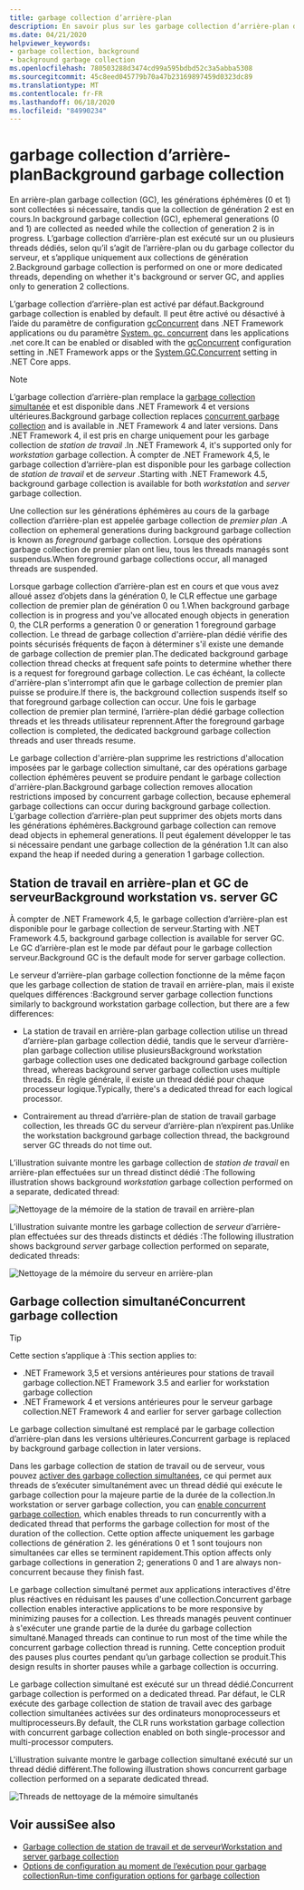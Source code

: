 ```yaml
---
title: garbage collection d’arrière-plan
description: En savoir plus sur les garbage collection d’arrière-plan dans .NET et sur leur différence dans les garbage collection de station de travail et de serveur.
ms.date: 04/21/2020
helpviewer_keywords:
- garbage collection, background
- background garbage collection
ms.openlocfilehash: 780503288d3474cd99a595bdbd52c3a5abba5308
ms.sourcegitcommit: 45c8eed045779b70a47b23169897459d0323dc89
ms.translationtype: MT
ms.contentlocale: fr-FR
ms.lasthandoff: 06/18/2020
ms.locfileid: "84990234"
---
```

# <a name="background-garbage-collection"></a><span data-ttu-id="72bad-103">garbage collection d’arrière-plan</span><span class="sxs-lookup"><span data-stu-id="72bad-103">Background garbage collection</span></span>

<span data-ttu-id="72bad-104">En arrière-plan garbage collection (GC), les générations éphémères (0 et 1) sont collectées si nécessaire, tandis que la collection de génération 2 est en cours.</span><span class="sxs-lookup"><span data-stu-id="72bad-104">In background garbage collection (GC), ephemeral generations (0 and 1) are collected as needed while the collection of generation 2 is in progress.</span></span> <span data-ttu-id="72bad-105">L’garbage collection d’arrière-plan est exécuté sur un ou plusieurs threads dédiés, selon qu’il s’agit de l’arrière-plan ou du garbage collector du serveur, et s’applique uniquement aux collections de génération 2.</span><span class="sxs-lookup"><span data-stu-id="72bad-105">Background garbage collection is performed on one or more dedicated threads, depending on whether it's background or server GC, and applies only to generation 2 collections.</span></span>

<span data-ttu-id="72bad-106">L’garbage collection d’arrière-plan est activé par défaut.</span><span class="sxs-lookup"><span data-stu-id="72bad-106">Background garbage collection is enabled by default.</span></span> <span data-ttu-id="72bad-107">Il peut être activé ou désactivé à l’aide du paramètre de configuration [gcConcurrent](../../framework/configure-apps/file-schema/runtime/gcconcurrent-element.md) dans .NET Framework applications ou du paramètre [System. gc. concurrent](../../core/run-time-config/garbage-collector.md#systemgcconcurrentcomplus_gcconcurrent) dans les applications .net core.</span><span class="sxs-lookup"><span data-stu-id="72bad-107">It can be enabled or disabled with the [gcConcurrent](../../framework/configure-apps/file-schema/runtime/gcconcurrent-element.md) configuration setting in .NET Framework apps or the [System.GC.Concurrent](../../core/run-time-config/garbage-collector.md#systemgcconcurrentcomplus_gcconcurrent) setting in .NET Core apps.</span></span>

> [!NOTE]
> <span data-ttu-id="72bad-108">L’garbage collection d’arrière-plan remplace la [garbage collection simultanée](#concurrent-garbage-collection) et est disponible dans .NET Framework 4 et versions ultérieures.</span><span class="sxs-lookup"><span data-stu-id="72bad-108">Background garbage collection replaces [concurrent garbage collection](#concurrent-garbage-collection) and is available in .NET Framework 4 and later versions.</span></span> <span data-ttu-id="72bad-109">Dans .NET Framework 4, il est pris en charge uniquement pour les garbage collection de *station de travail* .</span><span class="sxs-lookup"><span data-stu-id="72bad-109">In .NET Framework 4, it's supported only for *workstation* garbage collection.</span></span> <span data-ttu-id="72bad-110">À compter de .NET Framework 4,5, le garbage collection d’arrière-plan est disponible pour les garbage collection de *station de travail* et de *serveur* .</span><span class="sxs-lookup"><span data-stu-id="72bad-110">Starting with .NET Framework 4.5, background garbage collection is available for both *workstation* and *server* garbage collection.</span></span>

<span data-ttu-id="72bad-111">Une collection sur les générations éphémères au cours de la garbage collection d’arrière-plan est appelée garbage collection de *premier plan* .</span><span class="sxs-lookup"><span data-stu-id="72bad-111">A collection on ephemeral generations during background garbage collection is known as *foreground* garbage collection.</span></span> <span data-ttu-id="72bad-112">Lorsque des opérations garbage collection de premier plan ont lieu, tous les threads managés sont suspendus.</span><span class="sxs-lookup"><span data-stu-id="72bad-112">When foreground garbage collections occur, all managed threads are suspended.</span></span>

<span data-ttu-id="72bad-113">Lorsque garbage collection d’arrière-plan est en cours et que vous avez alloué assez d’objets dans la génération 0, le CLR effectue une garbage collection de premier plan de génération 0 ou 1.</span><span class="sxs-lookup"><span data-stu-id="72bad-113">When background garbage collection is in progress and you've allocated enough objects in generation 0, the CLR performs a generation 0 or generation 1 foreground garbage collection.</span></span> <span data-ttu-id="72bad-114">Le thread de garbage collection d'arrière-plan dédié vérifie des points sécurisés fréquents de façon à déterminer s'il existe une demande de garbage collection de premier plan.</span><span class="sxs-lookup"><span data-stu-id="72bad-114">The dedicated background garbage collection thread checks at frequent safe points to determine whether there is a request for foreground garbage collection.</span></span> <span data-ttu-id="72bad-115">Le cas échéant, la collecte d'arrière-plan s'interrompt afin que le garbage collection de premier plan puisse se produire.</span><span class="sxs-lookup"><span data-stu-id="72bad-115">If there is, the background collection suspends itself so that foreground garbage collection can occur.</span></span> <span data-ttu-id="72bad-116">Une fois le garbage collection de premier plan terminé, l’arrière-plan dédié garbage collection threads et les threads utilisateur reprennent.</span><span class="sxs-lookup"><span data-stu-id="72bad-116">After the foreground garbage collection is completed, the dedicated background garbage collection threads and user threads resume.</span></span>

<span data-ttu-id="72bad-117">Le garbage collection d'arrière-plan supprime les restrictions d'allocation imposées par le garbage collection simultané, car des opérations garbage collection éphémères peuvent se produire pendant le garbage collection d'arrière-plan.</span><span class="sxs-lookup"><span data-stu-id="72bad-117">Background garbage collection removes allocation restrictions imposed by concurrent garbage collection, because ephemeral garbage collections can occur during background garbage collection.</span></span> <span data-ttu-id="72bad-118">L’garbage collection d’arrière-plan peut supprimer des objets morts dans les générations éphémères.</span><span class="sxs-lookup"><span data-stu-id="72bad-118">Background garbage collection can remove dead objects in ephemeral generations.</span></span> <span data-ttu-id="72bad-119">Il peut également développer le tas si nécessaire pendant une garbage collection de la génération 1.</span><span class="sxs-lookup"><span data-stu-id="72bad-119">It can also expand the heap if needed during a generation 1 garbage collection.</span></span>

## <a name="background-workstation-vs-server-gc"></a><span data-ttu-id="72bad-120">Station de travail en arrière-plan et GC de serveur</span><span class="sxs-lookup"><span data-stu-id="72bad-120">Background workstation vs. server GC</span></span>

<span data-ttu-id="72bad-121">À compter de .NET Framework 4,5, le garbage collection d’arrière-plan est disponible pour le garbage collection de serveur.</span><span class="sxs-lookup"><span data-stu-id="72bad-121">Starting with .NET Framework 4.5, background garbage collection is available for server GC.</span></span> <span data-ttu-id="72bad-122">Le GC d’arrière-plan est le mode par défaut pour le garbage collection serveur.</span><span class="sxs-lookup"><span data-stu-id="72bad-122">Background GC is the default mode for server garbage collection.</span></span>

<span data-ttu-id="72bad-123">Le serveur d’arrière-plan garbage collection fonctionne de la même façon que les garbage collection de station de travail en arrière-plan, mais il existe quelques différences :</span><span class="sxs-lookup"><span data-stu-id="72bad-123">Background server garbage collection functions similarly to background workstation garbage collection, but there are a few differences:</span></span>

- <span data-ttu-id="72bad-124">La station de travail en arrière-plan garbage collection utilise un thread d’arrière-plan garbage collection dédié, tandis que le serveur d’arrière-plan garbage collection utilise plusieurs</span><span class="sxs-lookup"><span data-stu-id="72bad-124">Background workstation garbage collection uses one dedicated background garbage collection thread, whereas background server garbage collection uses multiple threads.</span></span> <span data-ttu-id="72bad-125">En règle générale, il existe un thread dédié pour chaque processeur logique.</span><span class="sxs-lookup"><span data-stu-id="72bad-125">Typically, there's a dedicated thread for each logical processor.</span></span>

- <span data-ttu-id="72bad-126">Contrairement au thread d’arrière-plan de station de travail garbage collection, les threads GC du serveur d’arrière-plan n’expirent pas.</span><span class="sxs-lookup"><span data-stu-id="72bad-126">Unlike the workstation background garbage collection thread, the background server GC threads do not time out.</span></span>

<span data-ttu-id="72bad-127">L’illustration suivante montre les garbage collection de *station de travail* en arrière-plan effectuées sur un thread distinct dédié :</span><span class="sxs-lookup"><span data-stu-id="72bad-127">The following illustration shows background *workstation* garbage collection performed on a separate, dedicated thread:</span></span>

![Nettoyage de la mémoire de la station de travail en arrière-plan](media/fundamentals/background-workstation-garbage-collection.png)

<span data-ttu-id="72bad-129">L’illustration suivante montre les garbage collection de *serveur* d’arrière-plan effectuées sur des threads distincts et dédiés :</span><span class="sxs-lookup"><span data-stu-id="72bad-129">The following illustration shows background *server* garbage collection performed on separate, dedicated threads:</span></span>

![Nettoyage de la mémoire du serveur en arrière-plan](media/fundamentals/background-server-garbage-collection.png)

## <a name="concurrent-garbage-collection"></a><span data-ttu-id="72bad-131">Garbage collection simultané</span><span class="sxs-lookup"><span data-stu-id="72bad-131">Concurrent garbage collection</span></span>

> [!TIP]
> <span data-ttu-id="72bad-132">Cette section s’applique à :</span><span class="sxs-lookup"><span data-stu-id="72bad-132">This section applies to:</span></span>
>
> - <span data-ttu-id="72bad-133">.NET Framework 3,5 et versions antérieures pour stations de travail garbage collection</span><span class="sxs-lookup"><span data-stu-id="72bad-133">.NET Framework 3.5 and earlier for workstation garbage collection</span></span>
> - <span data-ttu-id="72bad-134">.NET Framework 4 et versions antérieures pour le serveur garbage collection</span><span class="sxs-lookup"><span data-stu-id="72bad-134">.NET Framework 4 and earlier for server garbage collection</span></span>
>
> <span data-ttu-id="72bad-135">Le garbage collection simultané est remplacé par le garbage collection d’arrière-plan dans les versions ultérieures.</span><span class="sxs-lookup"><span data-stu-id="72bad-135">Concurrent garbage is replaced by background garbage collection in later versions.</span></span>

<span data-ttu-id="72bad-136">Dans les garbage collection de station de travail ou de serveur, vous pouvez [activer des garbage collection simultanées](../../framework/configure-apps/file-schema/runtime/gcconcurrent-element.md), ce qui permet aux threads de s’exécuter simultanément avec un thread dédié qui exécute le garbage collection pour la majeure partie de la durée de la collection.</span><span class="sxs-lookup"><span data-stu-id="72bad-136">In workstation or server garbage collection, you can [enable concurrent garbage collection](../../framework/configure-apps/file-schema/runtime/gcconcurrent-element.md), which enables threads to run concurrently with a dedicated thread that performs the garbage collection for most of the duration of the collection.</span></span> <span data-ttu-id="72bad-137">Cette option affecte uniquement les garbage collections de génération 2. les générations 0 et 1 sont toujours non simultanées car elles se terminent rapidement.</span><span class="sxs-lookup"><span data-stu-id="72bad-137">This option affects only garbage collections in generation 2; generations 0 and 1 are always non-concurrent because they finish fast.</span></span>

<span data-ttu-id="72bad-138">Le garbage collection simultané permet aux applications interactives d'être plus réactives en réduisant les pauses d'une collection.</span><span class="sxs-lookup"><span data-stu-id="72bad-138">Concurrent garbage collection enables interactive applications to be more responsive by minimizing pauses for a collection.</span></span> <span data-ttu-id="72bad-139">Les threads managés peuvent continuer à s'exécuter une grande partie de la durée du garbage collection simultané.</span><span class="sxs-lookup"><span data-stu-id="72bad-139">Managed threads can continue to run most of the time while the concurrent garbage collection thread is running.</span></span> <span data-ttu-id="72bad-140">Cette conception produit des pauses plus courtes pendant qu’un garbage collection se produit.</span><span class="sxs-lookup"><span data-stu-id="72bad-140">This design results in shorter pauses while a garbage collection is occurring.</span></span>

<span data-ttu-id="72bad-141">Le garbage collection simultané est exécuté sur un thread dédié.</span><span class="sxs-lookup"><span data-stu-id="72bad-141">Concurrent garbage collection is performed on a dedicated thread.</span></span> <span data-ttu-id="72bad-142">Par défaut, le CLR exécute des garbage collection de station de travail avec des garbage collection simultanées activées sur des ordinateurs monoprocesseurs et multiprocesseurs.</span><span class="sxs-lookup"><span data-stu-id="72bad-142">By default, the CLR runs workstation garbage collection with concurrent garbage collection enabled on both single-processor and multi-processor computers.</span></span>

<span data-ttu-id="72bad-143">L'illustration suivante montre le garbage collection simultané exécuté sur un thread dédié différent.</span><span class="sxs-lookup"><span data-stu-id="72bad-143">The following illustration shows concurrent garbage collection performed on a separate dedicated thread.</span></span>

![Threads de nettoyage de la mémoire simultanés](media/gc-concurrent.png)

## <a name="see-also"></a><span data-ttu-id="72bad-145">Voir aussi</span><span class="sxs-lookup"><span data-stu-id="72bad-145">See also</span></span>

- [<span data-ttu-id="72bad-146">Garbage collection de station de travail et de serveur</span><span class="sxs-lookup"><span data-stu-id="72bad-146">Workstation and server garbage collection</span></span>](workstation-server-gc.md)
- [<span data-ttu-id="72bad-147">Options de configuration au moment de l’exécution pour garbage collection</span><span class="sxs-lookup"><span data-stu-id="72bad-147">Run-time configuration options for garbage collection</span></span>](../../core/run-time-config/garbage-collector.md)
